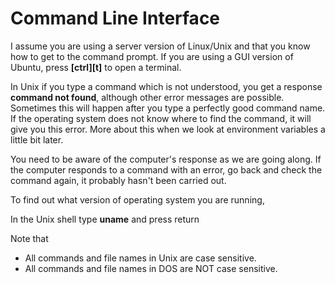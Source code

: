 # Command Line Interface

I assume you are using a server version of Linux/Unix and that you know how to get to the command prompt. If you are using a GUI version of Ubuntu, press **\[ctrl]\[t]** to open a terminal.&#x20;

In Unix if you type a command which is not understood, you get a response **command not found**, although other error messages are possible. Sometimes this will happen after you type a perfectly good command name. If the operating system does not know where to find the command, it will give you this error. More about this when we look at environment variables a little bit later.

You need to be aware of the computer's response as we are going along. If the computer responds to a command with an error, go back and check the command again, it probably hasn't been carried out.&#x20;

To find out what version of operating system you are running,&#x20;

In the Unix shell type **uname** and press return

Note that&#x20;

* All commands and file names in Unix are case sensitive.
* All commands and file names in DOS are NOT case sensitive.&#x20;
